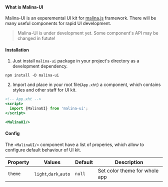 #### What is Malina-UI

Malina-UI is an experemental UI kit for [malina.js](https://malinajs.github.io) framework. There will be many useful components for rapid UI development. 

>  Malina-UI is under development yet. Some component's API may be changed in futute!

#### Installation

1. Just install `malina-ui` package in your project's directory as a development dependency.

```
npm install -D malina-ui
```

2. Import and place in your root file(`App.xht`) a component, which contains styles and other staff for UI kit.

```htm
<!-- App.xht -->
<script>
  import {MalinaUI} from 'malina-ui';
</script>

<MalinaUI/>
```

#### Config

The `<MalinaUI/>` component have a list of properies, which allow to configure default behaviour of UI kit.

<div style="overflowX:auto">

| Property | Values | Default | Description |
|----------|--------|---------|-------------|
|`theme`|`light`,`dark`,`auto`|`null`|Set color theme for whole app

</div>